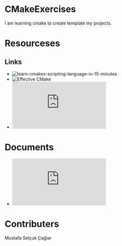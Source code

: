 # CMakeExercises
I am learning cmake to create template my projects.

# Resourceses
## Links
- ![learn-cmakes-scripting-language-in-15-minutes](https://preshing.com/20170522/learn-cmakes-scripting-language-in-15-minutes/)
- ![Effective CMake](https://www.youtube.com/watch?v=bsXLMQ6WgIk)
- ![Original Tutorial](https://cmake.org/cmake/help/latest/guide/tutorial/index.html)

# Documents
- ![TheLanguage](https://github.com/develooper1994/CMakeExercises/blob/main/Language/TheLanguage.md)

# Contributers
Mustafa Selçuk Çağlar
